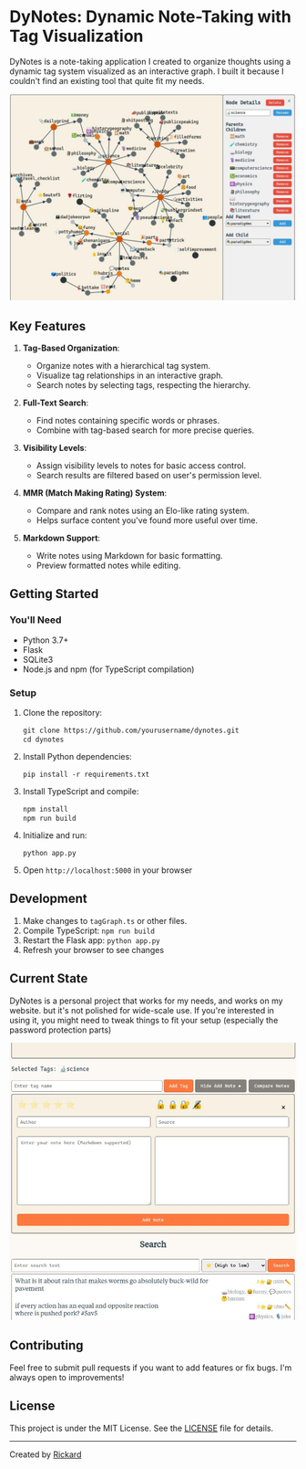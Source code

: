 # DyNotes: Dynamic Note-Taking with Tag Visualization

DyNotes is a note-taking application I created to organize thoughts using a dynamic tag system visualized as an interactive graph. I built it because I couldn't find an existing tool that quite fit my needs.

![DyNotes Interface](image-1.png)

## Key Features

1. **Tag-Based Organization**:
   - Organize notes with a hierarchical tag system.
   - Visualize tag relationships in an interactive graph.
   - Search notes by selecting tags, respecting the hierarchy.

2. **Full-Text Search**:
   - Find notes containing specific words or phrases.
   - Combine with tag-based search for more precise queries.

3. **Visibility Levels**:
   - Assign visibility levels to notes for basic access control.
   - Search results are filtered based on user's permission level.

4. **MMR (Match Making Rating) System**:
   - Compare and rank notes using an Elo-like rating system.
   - Helps surface content you've found more useful over time.

5. **Markdown Support**:
   - Write notes using Markdown for basic formatting.
   - Preview formatted notes while editing.

## Getting Started

### You'll Need

- Python 3.7+
- Flask
- SQLite3
- Node.js and npm (for TypeScript compilation)

### Setup

1. Clone the repository:
   ```
   git clone https://github.com/yourusername/dynotes.git
   cd dynotes
   ```

2. Install Python dependencies:
   ```
   pip install -r requirements.txt
   ```

3. Install TypeScript and compile:
   ```
   npm install
   npm run build
   ```

4. Initialize and run:
   ```
   python app.py
   ```

5. Open `http://localhost:5000` in your browser

## Development

1. Make changes to `tagGraph.ts` or other files.
2. Compile TypeScript: `npm run build`
3. Restart the Flask app: `python app.py`
4. Refresh your browser to see changes

## Current State

DyNotes is a personal project that works for my needs, and works on my website. but it's not polished for wide-scale use. If you're interested in using it, you might need to tweak things to fit your setup (especially the password protection parts)

![Alt text](image.png)

## Contributing

Feel free to submit pull requests if you want to add features or fix bugs. I'm always open to improvements!

## License

This project is under the MIT License. See the [LICENSE](LICENSE) file for details.

---

Created by [Rickard](https://www.ric.ke)